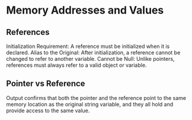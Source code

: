 # Memory Addresses and Values

## References

Initialization Requirement: A reference must be initialized when it is declared.
Alias to the Original: After initialization, a reference cannot be changed to refer to another variable.
Cannot be Null: Unlike pointers, references must always refer to a valid object or variable.

## Pointer vs Reference

Output confirms that both the pointer and the reference point to the same memory location 
as the original string variable, and they all hold and provide access to the same value.